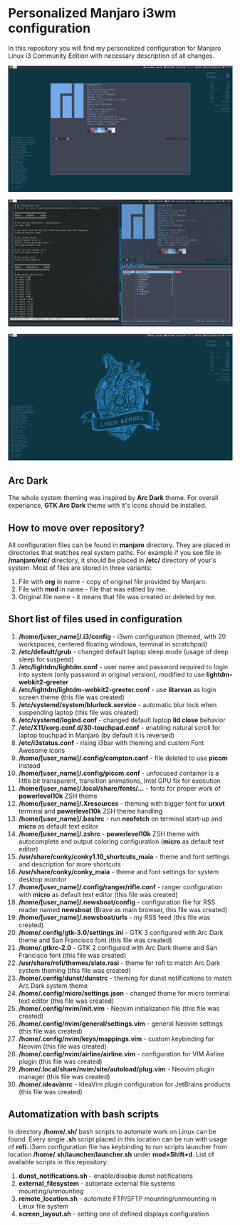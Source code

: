 # Personalized Manjaro i3wm configuration

In this repository you will find my personalized configuration for Manjaro Linux i3 Community Edition with necessary description of all changes.

<p align="center">
    <img src="centered_container.png" />
</p>

<p align="center">
    <img src="terminals.png" />
</p>

<p align="center">
    <img src="desktop.png" />
</p>

## Arc Dark

The whole system theming was inspired by **Arc Dark** theme. For overall experiance, **GTK Arc Dark** theme with it's icons should be installed.

## How to move over repository?

All configuration files can be found in **manjaro** directory. They are placed in directories that matches real system paths. For example if you see file in **/manjaro/etc/** directory, it should be placed in **/etc/** directory of your's system. Most of files are stored in three variants: 

1. File with **org** in name - copy of original file provided by Manjaro.
2. File with **mod** in name - file that was edited by me.
3. Original file name - it means that file was created or deleted by me.

## Short list of files used in configuration

1. **/home/[user_name]/.i3/config** - i3wm configuration (themed, with 20 workspaces, centered floating windows, terminal in scratchpad)
2. **/etc/default/grub** - changed default laptop sleep mode (usage of deep sleep for suspend)
3. **/etc/lightdm/lightdm.conf** - user name and password required to login into system (only password in original version), modified to use **lightdm-webkit2-greeter**
4. **/etc/lightdm/lightdm-webkit2-greeter.conf** - use **litarvan** as login screen theme (this file was created)
5. **/etc/systemd/system/blurlock.service** - automatic blur lock when suspending laptop (this file was created)
6. **/etc/systemd/logind.conf** - changed default laptop **lid close** behavior
8. **/etc/X11/xorg.conf.d/30-touchpad.conf** - enabling natural scroll for laptop touchpad in Manjaro (by default it is reversed)
9. **/etc/i3status.conf** - rising i3bar with theming and custom Font Awesome icons
10. **/home/[user_name]/.config/compton.conf** - file deleted to use **picom** instead
11. **/home/[user_name]/.config/picom.conf** - unfocused container is a little bit transparent, transition animations, Intel GPU fix for execution
12. **/home/[user_name]/.local/share/fonts/...** - fonts for proper work of **powerlevel10k** ZSH theme
13. **/home/[user_name]/.Xresources** - theming with bigger font for **urxvt** terminal and **powerlevel10k** ZSH theme handling
14. **/home/[user_name]/.bashrc** - run **neofetch** on terminal start-up and **micro** as default text editor
15. **/home/[user_name]/.zshrc** - **powerlevel10k** ZSH theme with autocomplete and output coloring configuration (**micro** as default text editor)
16. **/usr/share/conky/conky1.10_shortcuts_maia** - theme and font settings and description for more shortcuts
17. **/usr/share/conky/conky_maia** - theme and font settings for system desktop monitor
18. **/home/[user_name]/.config/ranger/rifle.conf** - ranger configuration with **micro** as default text editor (this file was created)
19. **/home/[user_name]/.newsboat/config** - configuration file for RSS reader named **newsboat** (Brave as main browser, this file was created)
20. **/home/[user_name]/.newsboat/urls** - my RSS feed (this file was created)
21. **/home/.config/gtk-3.0/settings.ini** - GTK 3 configured with Arc Dark theme and San Francisco font (this file was created)
22. **/home/.gtkrc-2.0** - GTK 2 configured with Arc Dark theme and San Francisco font (this file was created)
23. **/usr/share/rofi/themes/slate.rasi** - theme for rofi to match Arc Dark system theming (this file was created)
24. **/home/.config/dunst/dunstrc** - theming for dunst notifications to match Arc Dark system theme
25. **/home/.config/micro/settings.json** - changed theme for micro terminal text editor (this file was created)
26. **/home/.config/nvim/init.vim** - Neovim initialization file (this file was created)
27. **/home/.config/nvim/general/settings.vim** - general Neovim settings (this file was created)
28. **/home/.config/nvim/keys/mappings.vim** - custom keybinding for Neovim (this file was created)
29. **/home/.config/nvim/airline/airline.vim** - configuration for VIM Airline plugin (this file was created)
30. **/home/.local/share/nvim/site/autoload/plug.vim** - Neovim plugin manager (this file was created)
31. **/home/.ideavimrc** - IdeaVim plugin configuration for JetBrains products (this file was created)

## Automatization with bash scripts

In directory **/home/.sh/** bash scripts to automate work on Linux can be found. Every single **.sh** script placed in this location can be run with usage of **rofi**. i3wm configuration file has keybinding to run scripts launcher from location **/home/.sh/launcher/launcher.sh** under **mod+Shift+d**. List of available scripts in this repository:

1. **dunst_notifications.sh** - enable/disable dunst notifications
2. **external_filesystem** - automate external file systems mounting/unmounting
3. **remote_location.sh** - automate FTP/SFTP mounting/unmounting in Linux file system
4. **screen_layout.sh** - setting one of defined displays configuration

